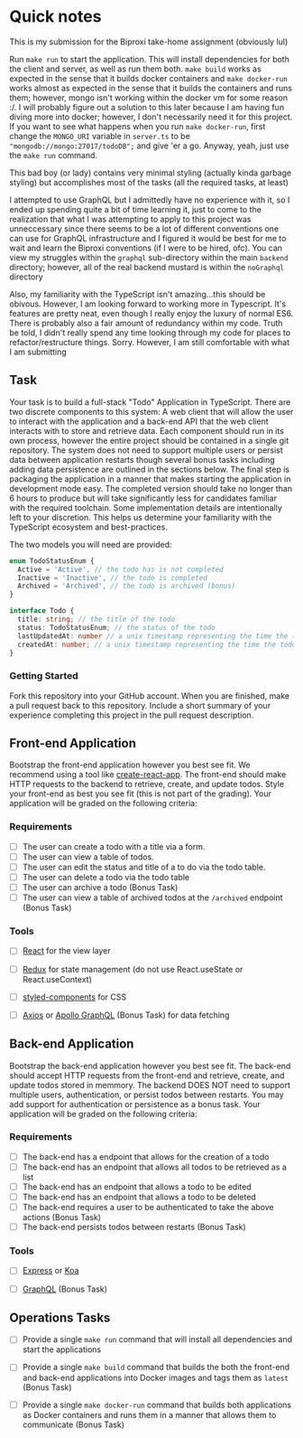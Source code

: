 # Quick notes

This is my submission for the Biproxi take-home assignment (obviously lul)

Run `make run` to start the application. This will install dependencies for both the client and server, as well as run them both. `make build` works as expected in the sense that it builds docker containers and `make docker-run` works almost as expected in the sense that it builds the containers and runs them; however, mongo isn't working within the docker vm for some reason :/. I will probably figure out a solution to this later because I am having fun diving more into docker; however, I don't necessarily need it for this project. If you want to see what happens when you run `make docker-run`, first change the `MONGO_URI` variable in `server.ts` to be `"mongodb://mongo:27017/todoDB";` and give 'er a go. Anyway, yeah, just use the `make run` command.

This bad boy (or lady) contains very minimal styling (actually kinda garbage styling) but accomplishes most of the tasks (all the required tasks, at least)

I attempted to use GraphQL but I admittedly have no experience with it, so I ended up spending quite a bit of time learning it, just to come to the realization that what I was attempting to apply to this project was unneccessary since there seems to be a lot of different conventions one can use for GraphQL infrastructure and I figured it would be best for me to wait and learn the Biproxi conventions (if I were to be hired, ofc). You can view my struggles within the `graphql` sub-directory within the main `backend` directory; however, all of the real backend mustard is within the `noGraphql` directory

Also, my familiarity with the TypeScript isn't amazing...this should be obivous. However, I am looking forward to working more in Typescript. It's features are pretty neat, even though I really enjoy the luxury of normal ES6. There is probably also a fair amount of redundancy within my code. Truth be told, I didn't really spend any time looking through my code for places to refactor/restructure things. Sorry. However, I am still comfortable with what I am submitting

## Task
Your task is to build a full-stack "Todo" Application in TypeScript. There are two discrete components to this system: A web client that will allow the user to interact with the application and a back-end API that the web client interacts with to store and retrieve data. Each component should run in its own process, however the entire project should be contained in a single git repository. The system does not need to support multiple users or persist data between application restarts though several bonus tasks including adding data persistence are outlined in the sections below. The final step is packaging the application in a manner that makes starting the application in development mode easy. The completed version should take no longer than 6 hours to produce but will take significantly less for candidates familiar with the required toolchain. Some implementation details are intentionally left to your discretion. This helps us determine your familiarity with the TypeScript ecosystem and best-practices.

The two models you will need are provided:

```.ts
enum TodoStatusEnum {
  Active = 'Active', // the todo has is not completed
  Inactive = 'Inactive', // the todo is completed
  Archived = 'Archived', // the todo is archived (bonus)
}

interface Todo {
  title: string; // the title of the todo
  status: TodoStatusEnum; // the status of the todo
  lastUpdatedAt: number // a unix timestamp representing the time the todo was last updated
  createdAt: number; // a unix timestamp representing the time the todo was created
}
```

### Getting Started
Fork this repository into your GitHub account. When you are finished, make a pull request back to this repository. Include a short summary of your experience completing this project in the pull request description. 

## Front-end Application
Bootstrap the front-end application however you best see fit. We recommend using a tool like [create-react-app](https://github.com/facebook/create-react-app). The front-end should make HTTP requests to the backend to retrieve, create, and update todos. Style your front-end as best you see fit (this is not part of the grading). Your application will be graded on the following criteria:

### Requirements
- [ ] The user can create a todo with a title via a form.
- [ ] The user can view a table of todos.
- [ ] The user can edit the status and title of a to do via the todo table.
- [ ] The user can delete a todo via the todo table
- [ ] The user can archive a todo (Bonus Task)
- [ ] The user can view a table of archived todos at the `/archived` endpoint (Bonus Task)

### Tools
- [ ] [React](https://github.com/facebook/react) for the view layer
- [ ] [Redux](https://github.com/reduxjs/redux.git) for state management (do not use React.useState or React.useContext)
- [ ] [styled-components](https://github.com/styled-components/styled-components) for CSS
- [ ] [Axios](https://github.com/axios/axios) or [Apollo GraphQL](https://github.com/apollographql/apollo-client) (Bonus Task) for data fetching 


## Back-end Application
Bootstrap the back-end application however you best see fit. The back-end should accept HTTP requests from the front-end and retrieve, create, and update todos stored in memmory. The backend DOES NOT need to support multiple users, authentication, or persist todos between restarts. You may add support for authentication or persistence as a bonus task. Your application will be graded on the following criteria:

### Requirements
- [ ] The back-end has a endpoint that allows for the creation of a todo
- [ ] The back-end has an endpoint that allows all todos to be retrieved as a list
- [ ] The back-end has an endpoint that allows a todo to be edited
- [ ] The back-end has an endpoint that allows a todo to be deleted
- [ ] The back-end requires a user to be authenticated to take the above actions (Bonus Task)
- [ ] The back-end persists todos between restarts (Bonus Task)

### Tools
- [ ] [Express](https://github.com/expressjs/express) or [Koa](https://github.com/koajs/koa)
- [ ] [GraphQL](https://github.com/apollographql/apollo-server#readme) (Bonus Task)


## Operations Tasks
- [ ] Provide a single `make run` command that will install all dependencies and start the applications
- [ ] Provide a single `make build` command that builds the both the front-end and back-end applications into Docker images and tags them as `latest` (Bonus Task)
- [ ] Provide a single `make docker-run` command that builds both applications as Docker containers and runs them in a manner that allows them to communicate (Bonus Task)

